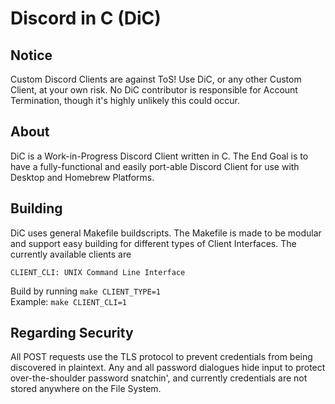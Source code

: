 # Discord in C (DiC)

## Notice
Custom Discord Clients are against ToS! Use DiC, or any other Custom Client, at your own risk. No DiC contributor is responsible for Account Termination, though it's highly unlikely this could occur.

## About
DiC is a Work-in-Progress Discord Client written in C. The End Goal is to have a fully-functional and easily port-able Discord Client for use with Desktop and Homebrew Platforms.

## Building
DiC uses general Makefile buildscripts. The Makefile is made to be modular and support easy building for different types of Client Interfaces. The currently available clients are
```
CLIENT_CLI: UNIX Command Line Interface
```
Build by running `make CLIENT_TYPE=1`
<br>
Example:
`make CLIENT_CLI=1`

## Regarding Security
All POST requests use the TLS protocol to prevent credentials from being discovered in plaintext. Any and all password dialogues hide input to protect over-the-shoulder password snatchin', and currently credentials are not stored anywhere on the File System.